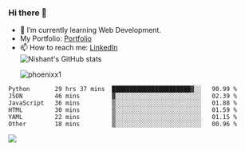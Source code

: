 ### Hi there 👋

<!--
**phoenixx1/phoenixx1** is a ✨ _special_ ✨ repository because its `README.md` (this file) appears on your GitHub profile.

Here are some ideas to get you started:

- 🔭 I’m currently working on ...
- 🌱 I’m currently learning ...
- 👯 I’m looking to collaborate on ...
- 🤔 I’m looking for help with ...
- 💬 Ask me about ...
- 📫 How to reach me: ...
- 😄 Pronouns: ...
- ⚡ Fun fact: ...
-->
- 🌱 I’m currently learning Web Development.
- My Portfolio: [Portfolio](https://phoenixx1.github.io/)
- 📫 How to reach me: [LinkedIn](https://www.linkedin.com/in/nishant-saxena-2609/)  
![Nishant's GitHub stats](https://github-readme-stats.vercel.app/api?username=phoenixx1&count_private=true)<p><img align="center" src="https://github-readme-streak-stats.herokuapp.com/?user=phoenixx1&" alt="phoenixx1" /></p>  
<!--START_SECTION:waka-->

```text
Python       29 hrs 37 mins  ██████████████████████▓░░   90.99 %
JSON         46 mins         ▓░░░░░░░░░░░░░░░░░░░░░░░░   02.39 %
JavaScript   36 mins         ▒░░░░░░░░░░░░░░░░░░░░░░░░   01.88 %
HTML         30 mins         ▒░░░░░░░░░░░░░░░░░░░░░░░░   01.59 %
YAML         22 mins         ▒░░░░░░░░░░░░░░░░░░░░░░░░   01.15 %
Other        18 mins         ▒░░░░░░░░░░░░░░░░░░░░░░░░   00.96 %
```

<!--END_SECTION:waka-->

![](https://komarev.com/ghpvc/?username=phoenixx1&style=plastic)

<!-- ![Visitor Count](https://profile-counter.glitch.me/phoenixx1/count.svg) -->

